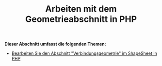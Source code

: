 ﻿---
title: Arbeiten mit dem Geometrieabschnitt in PHP
type: docs
weight: 40
url: /de/java/working-with-geometry-section-in-php/
---
**Dieser Abschnitt umfasst die folgenden Themen:**

- [Bearbeiten Sie den Abschnitt "Verbindungsgeometrie" im ShapeSheet in PHP](/diagram/de/java/edit-connector-geometry-section-in-the-shapesheet-in-php/)
